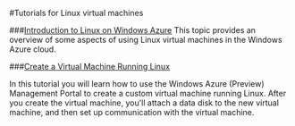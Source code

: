<properties linkid="manage-linux-tutorials" urlDisplayName="Tutorials" pageTitle="Linux virtual machine tutorials - Windows Azure" metaKeywords="Linux tutorials Windows Azure, Linux tutorials Azure, Azure Linux tutorials, Azure Linux, Linux virtual machine Azure, Linux vm" metaDescription="Find tutorials about using Linux virtual machines with Windows Azure." metaCanonical="" disqusComments="0" umbracoNaviHide="0" />


#Tutorials for Linux virtual machines

<div chunk="../../Shared/Chunks/disclaimer.md" />

###[Introduction to Linux on Windows Azure](/en-us/manage/linux/tutorials/intro-to-linux/)
This topic provides an overview of some aspects of using Linux virtual machines in the Windows Azure cloud. 

###[Create a Virtual Machine Running Linux](/en-us/manage/linux/tutorials/virtual-machine-from-gallery/)

In this tutorial you will learn how to use the Windows Azure (Preview) Management Portal to create a custom virtual machine running Linux.  After you create the virtual machine, you'll attach a data disk to the new virtual machine, and then set up communication with the virtual machine. 